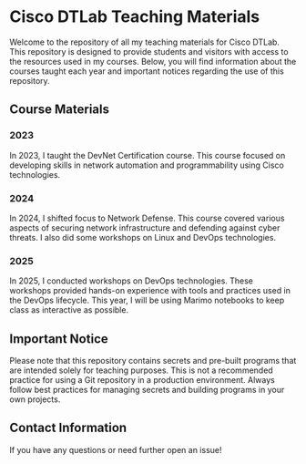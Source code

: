 # Cisco DTLab Teaching Materials

Welcome to the repository of all my teaching materials for Cisco DTLab. This repository is designed to provide students and visitors with access to the resources used in my courses. Below, you will find information about the courses taught each year and important notices regarding the use of this repository.

## Course Materials

### 2023
In 2023, I taught the DevNet Certification course. This course focused on developing skills in network automation and programmability using Cisco technologies.

### 2024
In 2024, I shifted focus to Network Defense. This course covered various aspects of securing network infrastructure and defending against cyber threats. I also did some workshops on Linux and DevOps technologies.

### 2025
In 2025, I conducted workshops on DevOps technologies. These workshops provided hands-on experience with tools and practices used in the DevOps lifecycle. This year, I will be using Marimo notebooks to keep class as interactive as possible.

## Important Notice

Please note that this repository contains secrets and pre-built programs that are intended solely for teaching purposes. This is not a recommended practice for using a Git repository in a production environment. Always follow best practices for managing secrets and building programs in your own projects.

## Contact Information

If you have any questions or need further open an issue!
